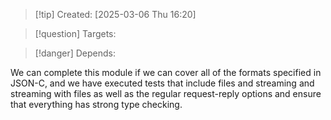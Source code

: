 
>[!tip] Created: [2025-03-06 Thu 16:20]

>[!question] Targets: 

>[!danger] Depends: 

We can complete this module if we can cover all of the formats specified in JSON-C, and we have executed tests that include files and streaming and streaming with files as well as the regular request-reply options and ensure that everything has strong type checking. 